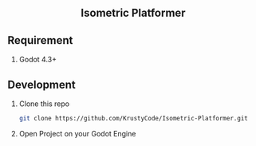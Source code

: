 <div align="center">
  
## Isometric Platformer 

</div>

## Requirement
1. Godot 4.3+

## Development
1. Clone this repo
   ```bash
   git clone https://github.com/KrustyCode/Isometric-Platformer.git
2. Open Project on your Godot Engine
